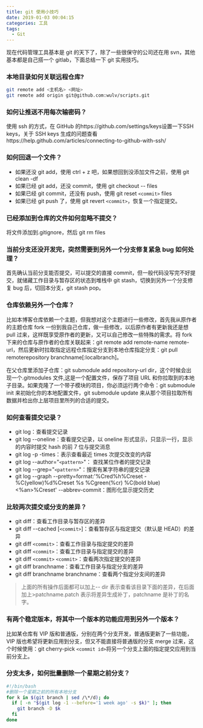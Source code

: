 ```yaml
---
title: git 使用小技巧
date: 2019-01-03 00:04:15
categories: 工具
tags:
  - Git
---
```


现在代码管理工具基本是 git 的天下了，除了一些很保守的公司还在用 svn，其他基本都是自己搭一个 gitlab，下面总结一下 git 实用技巧。

<!-- more -->

### 本地目录如何关联远程仓库?

```bash
git remote add <主机名> <网址>
git remote add origin git@github.com:wulv/scripts.git
```

### 如何让推送不用每次输密码？

使用 ssh 的方式，在 GitHub 的https://github.com/settings/keys设置一下SSH keys，关于 SSH keys 生成的问题查看https://help.github.com/articles/connecting-to-github-with-ssh/

### 如何回退一个文件？

- 如果还没 git add，使用 ctrl + z 吧，如果想回到没添加文件之前，使用 git clean -df
- 如果已经 git add，还没 commit，使用 git checkout -- files
- 如果已经 git commit，还没有 push，使用 git reset `<commit>` files
- 如果已经 git push 了，使用 git revert `<commit>`，恢复一个指定提交。

### 已经添加到仓库的文件如何忽略不提交？

将文件添加到.gitignore，然后 git rm files

### 当前分支还没开发完，突然需要到另外一个分支修复紧急 bug 如何处理？

首先确认当前分支能否提交，可以提交的直接 commit，但一般代码没写完不好提交，就储藏工作目录与暂存区的状态到堆栈中 git stash，切换到另外一个分支修复 bug 后，切回本分支，git stash pop。

### 仓库依赖另外一个仓库？

比如本博客仓库依赖一个主题，但我想对这个主题进行一些修改，首先我从原作者的主题仓库 fork 一份到我自己仓库，做一些修改，以后原作者有更新我还是想 pull 过来，这样既享受原作者的更新，又可以自己修改一些特殊的需求。将 fork 下来的仓库与原作者的仓库关联起来：git remote add remote-name remote-url，然后更新时拉取指定远程仓库指定分支到本地仓库指定分支：git pull remoterepository branchname[:localbranch]。

在父仓库里添加子仓库：git submodule add repository-url dir，这个时候会出现一个.gitmodules 文件,这是一个配置文件，保存了项目 URL 和你拉取到的本地子目录。如果克隆了一个带子模块的项目，你必须运行两个命令：git submodule init 来初始化你的本地配置文件，git submodule update 来从那个项目拉取所有数据并检出你上层项目里所列的合适的提交。

### 如何查看提交记录？

- git log：查看提交记录
- git log --oneline：查看提交记录，以 oneline 形式显示，只显示一行，显示的内容时提交 hash 的前 7 位与提交消息
- git log -p -times：表示查看最近 times 次提交改变的内容
- git log --author="`<pattern>`"： 查找某位作者的提交记录
- git log --grep="`<pattern>`"：搜索有某字符串的提交记录
- git log --graph --pretty=format:'%Cred%h%Creset -%C(yellow)%d%Creset %s %Cgreen(%cr) %C(bold blue)<%an>%Creset' --abbrev-commit：图形化显示提交历史

### 比较两次提交或分支的差异？

- git diff：查看工作目录与暂存区的差异
- git diff --cached [`<commit>`]：查看暂存区与指定提交（默认是 HEAD）的差异
- git diff `<commit>`：查看工作目录与指定提交的差异
- git diff `<commit>`：查看工作目录与指定提交的差异
- git diff `<commit>` `<commit>`：查看两次指定提交的差异
- git diff branchname：查看工作目录与指定分支的差异
- git diff branchname branchname：查看两个指定分支间的差异

> 上面的所有操作后面都可以加上-- dir 表示查看该目录下面的差异，在后面加上>patchname.patch 表示将差异生成补丁，patchname 是补丁的名字。

### 有两个稳定版本，将其中一个版本的功能应用到另外一个版本？

比如某仓库有 VIP 版和普通版，分别在两个分支开发，普通版更新了一些功能，VIP 版也希望将更新应用到分支，但又不能直接将普通版的分支 merge 过来，这个时候使用：git cherry-pick `<commit id>`将另一个分支上面的指定提交应用到当前分支上。

### 分支太多，如何批量删除一个星期之前分支？

```bash
#!/bin/bash
#删除一个星期之前的所有本地分支
for k in $(git branch | sed /\*/d); do
  if [ -n "$(git log -1 --before='1 week ago' -s $k)" ]; then
    git branch -D $k
  fi
done
```
